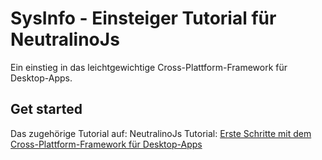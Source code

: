 # SysInfo - Einsteiger Tutorial für NeutralinoJs

Ein einstieg in das leichtgewichtige Cross-Plattform-Framework für Desktop-Apps.

## Get started

Das zugehörige Tutorial auf: NeutralinoJs Tutorial: [Erste Schritte mit dem Cross-Plattform-Framework für Desktop-Apps](https://usysto.net/neutralinojs-tutorial-erste-schritte-mit-dem-cross-plattform-framework-fur-desktop-apps_1153)

